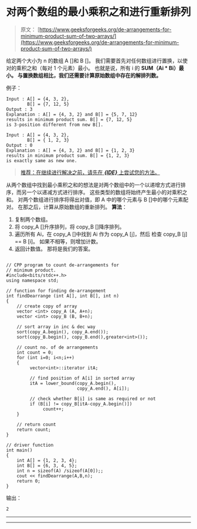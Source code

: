 # 对两个数组的最小乘积之和进行重新排列

> 原文： [https://www.geeksforgeeks.org/de-arrangements-for-minimum-product-sum-of-two-arrays/](https://www.geeksforgeeks.org/de-arrangements-for-minimum-product-sum-of-two-arrays/)

给定两个大小为 n 的数组 A []和 B []。 我们需要首先对任何数组进行置换，以使对的乘积之和（每对 1 个元素）最小。 也就是说，所有 i 的 **SUM（Ai * Bi）最小。 与置换数组相比，我们还需要计算原始数组中存在的解排列数。**

例子：

```
Input : A[] = {4, 3, 2},  
        B[] = {7, 12, 5}
Output : 3
Explanation : A[] = {4, 3, 2} and B[] = {5, 7, 12}
results in minimum product sum. B[] = {7, 12, 5} 
is 3-position different from new B[].

Input : A[] = {4, 3, 2},  
        B[] = { 1, 2, 3}
Output : 0
Explanation : A[] = {4, 3, 2} and B[] = {1, 2, 3}
results in minimum product sum. B[] = {1, 2, 3} 
is exactly same as new one.

```

> [推荐：在继续进行解决之前，请先在 ***{IDE}*** 上尝试您的方法。](https://ide.geeksforgeeks.org/)

从两个数组中找到最小乘积之和的想法是对两个数组中的一个以递增方式进行排序，而另一个以递减方式进行排序。 这些类型的数组将始终产生最小的对乘积之和。 对两个数组进行排序将得出对值，即 A 中的哪个元素与 B []中的哪个元素配对。 在那之后，计算从原始数组的重新排列。
**算法**：

1.  复制两个数组。
2.  将 copy_A []升序排列，将 copy_B []降序排列。
3.  遍历所有 Ai，在 copy_A []中找到 Ai 作为 copy_A [j]，然后
    检查 copy_B [j] == B [i]。 如果不相等，则增加计数。
4.  返回计数值。 那将是我们的答案。

```

// CPP program to count de-arrangements for  
// minimum product. 
#include<bits/stdc++.h> 
using namespace std; 

// function for finding de-arrangement 
int findDearrange (int A[], int B[], int n) 
{ 
    // create copy of array 
    vector <int> copy_A (A, A+n); 
    vector <int> copy_B (B, B+n); 

    // sort array in inc & dec way 
    sort(copy_A.begin(), copy_A.end()); 
    sort(copy_B.begin(), copy_B.end(),greater<int>()); 

    // count no. of de arrangements 
    int count = 0; 
    for (int i=0; i<n;i++) 
    { 
         vector<int>::iterator itA; 

         // find position of A[i] in sorted array 
         itA = lower_bound(copy_A.begin(),  
                           copy_A.end(), A[i]); 

         // check whether B[i] is same as required or not 
         if (B[i] != copy_B[itA-copy_A.begin()]) 
              count++; 
    } 

    // return count 
    return count; 
} 

// driver function 
int main() 
{ 
    int A[] = {1, 2, 3, 4}; 
    int B[] = {6, 3, 4, 5}; 
    int n = sizeof(A) /sizeof(A[0]);; 
    cout << findDearrange(A,B,n); 
    return 0; 
}  

```

输出：

```
2

```



* * *

* * *




